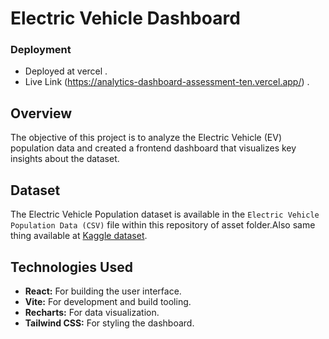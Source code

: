 # Electric Vehicle Dashboard

### Deployment
- Deployed at vercel .
- Live Link (https://analytics-dashboard-assessment-ten.vercel.app/) .


## Overview

The objective of this project is to analyze the Electric Vehicle (EV) population data and created a frontend dashboard that visualizes key insights about the dataset.

## Dataset

The Electric Vehicle Population dataset is available in the `Electric Vehicle Population Data (CSV)` file within this repository of asset folder.Also same thing available at  [Kaggle dataset](https://www.kaggle.com/datasets).


## Technologies Used

- **React:** For building the user interface.
- **Vite:** For development and build tooling.
- **Recharts:** For data visualization.
- **Tailwind CSS:** For styling the dashboard.
